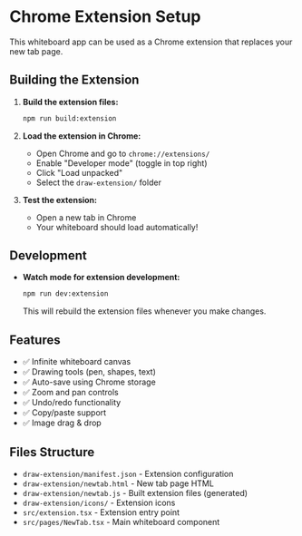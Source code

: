 # Chrome Extension Setup

This whiteboard app can be used as a Chrome extension that replaces your new tab page.

## Building the Extension

1. **Build the extension files:**
   ```bash
   npm run build:extension
   ```

2. **Load the extension in Chrome:**
   - Open Chrome and go to `chrome://extensions/`
   - Enable "Developer mode" (toggle in top right)
   - Click "Load unpacked" 
   - Select the `draw-extension/` folder

3. **Test the extension:**
   - Open a new tab in Chrome
   - Your whiteboard should load automatically!

## Development

- **Watch mode for extension development:**
  ```bash
  npm run dev:extension
  ```
  This will rebuild the extension files whenever you make changes.

## Features

- ✅ Infinite whiteboard canvas
- ✅ Drawing tools (pen, shapes, text)
- ✅ Auto-save using Chrome storage
- ✅ Zoom and pan controls
- ✅ Undo/redo functionality
- ✅ Copy/paste support
- ✅ Image drag & drop

## Files Structure

- `draw-extension/manifest.json` - Extension configuration
- `draw-extension/newtab.html` - New tab page HTML
- `draw-extension/newtab.js` - Built extension files (generated)
- `draw-extension/icons/` - Extension icons
- `src/extension.tsx` - Extension entry point
- `src/pages/NewTab.tsx` - Main whiteboard component